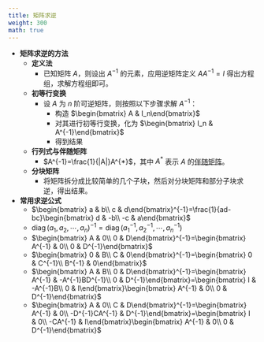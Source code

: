 ```yaml
---
title: 矩阵求逆
weight: 300
math: true
---
```


- **矩阵求逆的方法**
    - **定义法**
        - 已知矩阵 $A$，则设出 $A^{-1}$ 的元素，应用逆矩阵定义 $AA^{-1}=I$ 得出方程组，求解方程组即可。
    - **初等行变换**
        - 设 $A$ 为 $n$ 阶可逆矩阵，则按照以下步骤求解 $A^{-1}$：
            - 构造 $\begin{bmatrix} A & I_n\end{bmatrix}$
            - 对其进行初等行变换，化为 $\begin{bmatrix} I_n & A^{-1}\end{bmatrix}$
            - 得到结果
    - **行列式与伴随矩阵**
        - $A^{-1}=\frac{1}{|A|}A^{*}$，其中 $A^{*}$ 表示 $A$ 的[伴随矩阵](/docs/mathematics/linear-algebra/determinant#hyrjhx)。
    - **分块矩阵**
        - 将矩阵拆分成比较简单的几个子块，然后对分块矩阵和部分子块求逆，得出结果。
- **常用求逆公式** <span id="sv68w4"></span>
    - $\begin{bmatrix} a & b\\ c & d\end{bmatrix}^{-1}=\frac{1}{ad-bc}\begin{bmatrix} d & -b\\ -c & a\end{bmatrix}$
    - $\operatorname{diag}(a_1,a_2,\cdots,a_n)^{-1}=\operatorname{diag}(a_1^{-1},a_2^{-1},\cdots,a_n^{-1})$
    - $\begin{bmatrix} A & 0\\ 0 & D\end{bmatrix}^{-1}=\begin{bmatrix} A^{-1} & 0\\ 0 & D^{-1}\end{bmatrix}$
    - $\begin{bmatrix} 0 & B\\ C & 0\end{bmatrix}^{-1}=\begin{bmatrix} 0 & C^{-1}\\ B^{-1} & 0\end{bmatrix}$
    - $\begin{bmatrix} A & B\\ 0 & D\end{bmatrix}^{-1}=\begin{bmatrix} A^{-1} & -A^{-1}BD^{-1}\\ 0 & D^{-1}\end{bmatrix}=\begin{bmatrix} I & -A^{-1}B\\ 0 & I\end{bmatrix}\begin{bmatrix} A^{-1} & 0\\ 0 & D^{-1}\end{bmatrix}$
    - $\begin{bmatrix} A & 0\\ C & D\end{bmatrix}^{-1}=\begin{bmatrix} A^{-1} & 0\\ -D^{-1}CA^{-1} & D^{-1}\end{bmatrix}=\begin{bmatrix} I & 0\\ -CA^{-1} & I\end{bmatrix}\begin{bmatrix} A^{-1} & 0\\ 0 & D^{-1}\end{bmatrix}$
